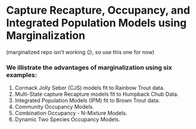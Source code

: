 
# Capture Recapture, Occupancy, and Integrated Population Models using Marginalization

(marginalized repo isn't working :confused:, so use this one for now)

### We illistrate the advantages of marginalization using six examples:

1. Cormack Jolly Seber (CJS) models fit to Rainbow Trout data.
2. Multi-State capture Recapture models fit to Humpback Chub Data.
3. Integrated Population Models (IPM) fit to Brown Trout data.
4. Community Occupancy Models.
5. Combination Occupancy - N-Mixture Models.
6. Dynamic Two Species Occupancy Models.



